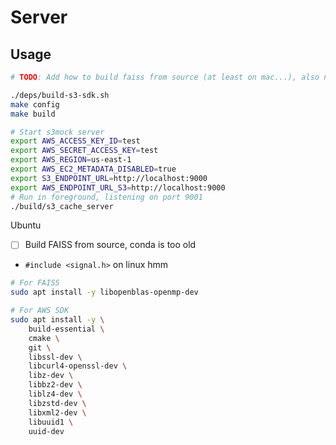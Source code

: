 # Server

## Usage

```bash
# TODO: Add how to build faiss from source (at least on mac...), also need openmp

./deps/build-s3-sdk.sh
make config
make build

# Start s3mock server
export AWS_ACCESS_KEY_ID=test
export AWS_SECRET_ACCESS_KEY=test
export AWS_REGION=us-east-1
export AWS_EC2_METADATA_DISABLED=true
export S3_ENDPOINT_URL=http://localhost:9000
export AWS_ENDPOINT_URL_S3=http://localhost:9000
# Run in foreground, listening on port 9001
./build/s3_cache_server
```

Ubuntu

- [ ] Build FAISS from source, conda is too old
- `#include <signal.h>` on linux hmm

```bash
# For FAISS
sudo apt install -y libopenblas-openmp-dev

# For AWS SDK
sudo apt install -y \
    build-essential \
    cmake \
    git \
    libssl-dev \
    libcurl4-openssl-dev \
    libz-dev \
    libbz2-dev \
    liblz4-dev \
    libzstd-dev \
    libxml2-dev \
    libuuid1 \
    uuid-dev

```
